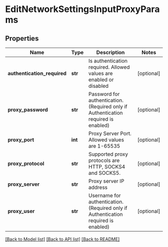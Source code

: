 # EditNetworkSettingsInputProxyParams

## Properties
Name | Type | Description | Notes
------------ | ------------- | ------------- | -------------
**authentication_required** | **str** | Is authentication required. Allowed values are enabled or disabled | [optional] 
**proxy_password** | **str** | Password for authentication. (Required only if Authentication required is enabled) | [optional] 
**proxy_port** | **int** | Proxy Server Port. Allowed values are 1-65535 | [optional] 
**proxy_protocol** | **str** | Supported proxy protocols are HTTP, SOCKS4 and SOCKS5. | [optional] 
**proxy_server** | **str** | Proxy server IP address | [optional] 
**proxy_user** | **str** | Username for authentication. (Required only if Authentication required is enabled) | [optional] 

[[Back to Model list]](../README.md#documentation-for-models) [[Back to API list]](../README.md#documentation-for-api-endpoints) [[Back to README]](../README.md)


